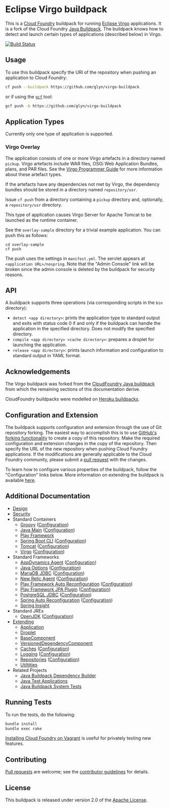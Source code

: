 # Eclipse Virgo buildpack

This is a [Cloud Foundry][] buildpack for running [Eclipse Virgo](http://www.eclipse.org/virgo/) applications. It is a fork of the Cloud Foundry [Java Buildpack](https://github.com/cloudfoundry/java-buildpack). The buildpack knows how to detect and launch certain types of applications (described below) in Virgo.

[![Build Status](https://travis-ci.org/glyn/virgo-buildpack.png)](https://travis-ci.org/glyn/virgo-buildpack)

## Usage
To use this buildpack specify the URI of the repository when pushing an application to Cloud Foundry:

 ```bash
 cf push --buildpack https://github.com/glyn/virgo-buildpack
 ```

or if using the [`gcf`][] tool:

```bash
gcf push -b https://github.com/glyn/virgo-buildpack
```

## Application Types

Currently only one type of application is supported.

### Virgo Overlay

The application consists of one or more Virgo artefacts in a directory named `pickup`. Virgo artefacts include WAR files, OSGi Web Application Bundles, plans, and PAR files. See the [Virgo Programmer Guide](http://www.eclipse.org/virgo/documentation/) for more information about these artefact types.

If the artefacts have any dependencies not met by Virgo, the dependency bundles should be stored in a directory named `repository/usr`.

Issue `cf push` from a directory containing a `pickup` directory and, optionally, a `repository/usr` directory.

This type of application causes Virgo Server for Apache Tomcat to be launched as the runtime container.

See the `overlay-sample` directory for a trivial example application. You can push this as follows:

    cd overlay-sample
    cf push

The push uses the settings in `manifest.yml`. The servlet appears at `<application URL>/nospring`. Note that the "Admin Console" link will be broken since the admin console is deleted by the buildpack for security reasons.

## API

A buildpack supports three operations (via corresponding scripts in the `bin` directory):

* `detect <app directory>`: prints the application type to standard output and exits with status code 0 if and only if the buildpack can handle the application in the specified directory. Does not modify the specified directory.
* `compile <app directory> <cache directory>`: prepares a droplet for launching the application.
* `release <app directory>`: prints launch information and configuration to standard output in YAML format.

## Acknowledgements

The Virgo buildpack was forked from the [CloudFoundry Java buildpack](https://github.com/cloudfoundry/java-buildpack) from which the remaining sections of this documentation derive.

CloudFoundry buildpacks were modelled on [Heroku buildpacks](https://devcenter.heroku.com/articles/buildpacks).

## Configuration and Extension
The buildpack supports configuration and extension through the use of Git repository forking.  The easiest way to accomplish this is to use [GitHub's forking functionality][] to create a copy of this repository.  Make the required configuration and extension changes in the copy of the repository.  Then specify the URL of the new repository when pushing Cloud Foundry applications.  If the modifications are generally applicable to the Cloud Foundry community, please submit a [pull request][] with the changes.

To learn how to configure various properties of the buildpack, follow the "Configuration" links below. More information on extending the buildpack is available [here](docs/extending.md).

## Additional Documentation
* [Design](docs/design.md)
* [Security](docs/security.md)
* Standard Containers
	* [Groovy](docs/container-groovy.md) ([Configuration](docs/container-groovy.md#configuration))
	* [Java Main](docs/container-java_main.md) ([Configuration](docs/container-java_main.md#configuration))
	* [Play Framework](docs/container-play_framework.md)
	* [Spring Boot CLI](docs/container-spring_boot_cli.md) ([Configuration](docs/container-spring_boot_cli.md#configuration))
	* [Tomcat](docs/container-tomcat.md) ([Configuration](docs/container-tomcat.md#configuration))
	* [Virgo](docs/container-virgo.md) ([Configuration](docs/container-virgo.md#configuration))
* Standard Frameworks
	* [AppDynamics Agent](docs/framework-app_dynamics_agent.md) ([Configuration](docs/framework-app_dynamics_agent.md#configuration))
	* [Java Options](docs/framework-java_opts.md) ([Configuration](docs/framework-java_opts.md#configuration))
	* [MariaDB JDBC](docs/framework-maria_db_jdbc.md) ([Configuration](docs/framework-maria_db_jdbc.md#configuration))
	* [New Relic Agent](docs/framework-new_relic_agent.md) ([Configuration](docs/framework-new_relic_agent.md#configuration))
	* [Play Framework Auto Reconfiguration](docs/framework-play_framework_auto_reconfiguration.md) ([Configuration](docs/framework-play_framework_auto_reconfiguration.md#configuration))
	* [Play Framework JPA Plugin](docs/framework-play_framework_jpa_plugin.md) ([Configuration](docs/framework-play_framework_jpa_plugin.md#configuration))
	* [PostgreSQL JDBC](docs/framework-postgresql_jdbc.md) ([Configuration](docs/framework-postgresql_jdbc.md#configuration))
	* [Spring Auto Reconfiguration](docs/framework-spring_auto_reconfiguration.md) ([Configuration](docs/framework-spring_auto_reconfiguration.md#configuration))
	* [Spring Insight](docs/framework-spring_insight.md)
* Standard JREs
	* [OpenJDK](docs/jre-open_jdk.md) ([Configuration](docs/jre-open_jdk.md#configuration))
* [Extending](docs/extending.md)
	* [Application](docs/extending-application.md)
	* [Droplet](docs/extending-droplet.md)
	* [BaseComponent](docs/extending-base_component.md)
	* [VersionedDependencyComponent](docs/extending-versioned_dependency_component.md)
	* [Caches](docs/extending-caches.md) ([Configuration](docs/extending-caches.md#configuration))
	* [Logging](docs/extending-logging.md) ([Configuration](docs/extending-logging.md#configuration))
	* [Repositories](docs/extending-repositories.md) ([Configuration](docs/extending-repositories.md#configuration))
	* [Utiltities](docs/extending-utiltities.md)
* Related Projects
	* [Java Buildpack Dependency Builder](https://github.com/cloudfoundry/java-buildpack-dependency-builder)
	* [Java Test Applications](https://github.com/cloudfoundry/java-test-applications)
	* [Java Buildpack System Tests](https://github.com/cloudfoundry/java-buildpack-system-test)

## Running Tests
To run the tests, do the following:

```bash
bundle install
bundle exec rake
```

[Installing Cloud Foundry on Vagrant][] is useful for privately testing new features.

## Contributing
[Pull requests][] are welcome; see the [contributor guidelines][] for details.

## License
This buildpack is released under version 2.0 of the [Apache License][].

[Apache License]: http://www.apache.org/licenses/LICENSE-2.0
[Cloud Foundry]: http://www.cloudfoundry.com
[contributor guidelines]: CONTRIBUTING.md
[`gcf`]: https://github.com/cloudfoundry/cli
[GitHub's forking functionality]: https://help.github.com/articles/fork-a-repo
[pull request]: https://help.github.com/articles/using-pull-requests
[Pull requests]: http://help.github.com/send-pull-requests
[Installing Cloud Foundry on Vagrant]: http://blog.cloudfoundry.com/2013/06/27/installing-cloud-foundry-on-vagrant/
